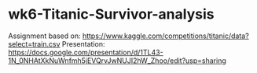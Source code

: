 # wk6-Titanic-Survivor-analysis
Assignment based on: https://www.kaggle.com/competitions/titanic/data?select=train.csv
Presentation: https://docs.google.com/presentation/d/1TL43-1N_0NHAtXkNuWnfmh5jEVQrvJwNUJI2hW_Zhoo/edit?usp=sharing
